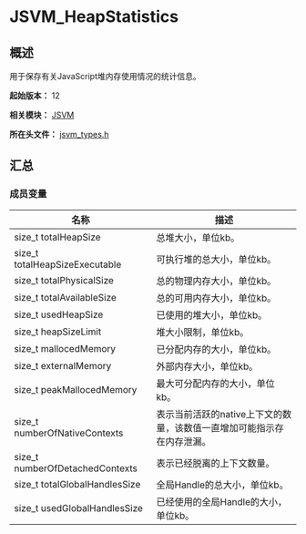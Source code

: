 # JSVM_HeapStatistics
<!--Kit: Common Basic Capability-->
<!--Subsystem: arkcompiler-->
<!--Owner: @yuanxiaogou; @string_sz-->
<!--Designer: @knightaoko-->
<!--Tester: @test_lzz-->
<!--Adviser: @fang-jinxu-->

## 概述

用于保存有关JavaScript堆内存使用情况的统计信息。

**起始版本：** 12

**相关模块：** [JSVM](capi-jsvm.md)

**所在头文件：** [jsvm_types.h](capi-jsvm-types-h.md)

## 汇总

### 成员变量

| 名称 | 描述 |
| -- | -- |
| size_t totalHeapSize | 总堆大小，单位kb。 |
| size_t totalHeapSizeExecutable | 可执行堆的总大小，单位kb。 |
| size_t totalPhysicalSize | 总的物理内存大小，单位kb。 |
| size_t totalAvailableSize | 总的可用内存大小，单位kb。 |
| size_t usedHeapSize | 已使用的堆大小，单位kb。 |
| size_t heapSizeLimit | 堆大小限制，单位kb。 |
| size_t mallocedMemory | 已分配内存的大小，单位kb。 |
| size_t externalMemory | 外部内存大小，单位kb。 |
| size_t peakMallocedMemory | 最大可分配内存的大小，单位kb。 |
| size_t numberOfNativeContexts | 表示当前活跃的native上下文的数量，该数值一直增加可能指示存在内存泄漏。 |
| size_t numberOfDetachedContexts | 表示已经脱离的上下文数量。 |
| size_t totalGlobalHandlesSize | 全局Handle的总大小，单位kb。 |
| size_t usedGlobalHandlesSize | 已经使用的全局Handle的大小，单位kb。 |


